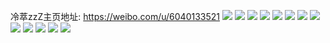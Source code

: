冷萃zzZ主页地址: https://weibo.com/u/6040133521 
![](https://wx4.sinaimg.cn/mw2000/006ALMEply1h9hksde7vaj30tz1dqaga.jpg) 
![](https://wx4.sinaimg.cn/mw2000/006ALMEply1h9hksf6f0dj30wi17ate3.jpg) 
![](https://wx4.sinaimg.cn/mw2000/006ALMEply1h9gf4z76w9j30wi0xh4gi.jpg) 
![](https://wx4.sinaimg.cn/mw2000/006ALMEply1h8yhjd0kznj31400u0qhu.jpg) 
![](https://wx4.sinaimg.cn/mw2000/006ALMEply1h8yhjgo81rj334023m7wj.jpg) 
![](https://wx4.sinaimg.cn/mw2000/006ALMEply1h8yhjjarwnj32c02c0b2b.jpg) 
![](https://wx4.sinaimg.cn/mw2000/006ALMEply1h8yhjk8h7bj32c02c0u0x.jpg) 
![](https://wx4.sinaimg.cn/mw2000/006ALMEply1h8yhjq0deej35g02vkhdv.jpg) 
![](https://wx4.sinaimg.cn/mw2000/006ALMEply1h8yhjl0otuj31sc1sc4qp.jpg) 
![](https://wx4.sinaimg.cn/mw2000/006ALMEply1h893u208cpj32c02c0hdu.jpg) 
![](https://wx4.sinaimg.cn/mw2000/006ALMEply1h4ar4klpspj32c02c0u0x.jpg) 
![](https://wx4.sinaimg.cn/mw2000/006ALMEply1h4ar4hxj2wj32c02c0b29.jpg) 
![](https://wx4.sinaimg.cn/mw2000/006ALMEpgy1h3bdm11s8kj32c02c04qq.jpg) 
